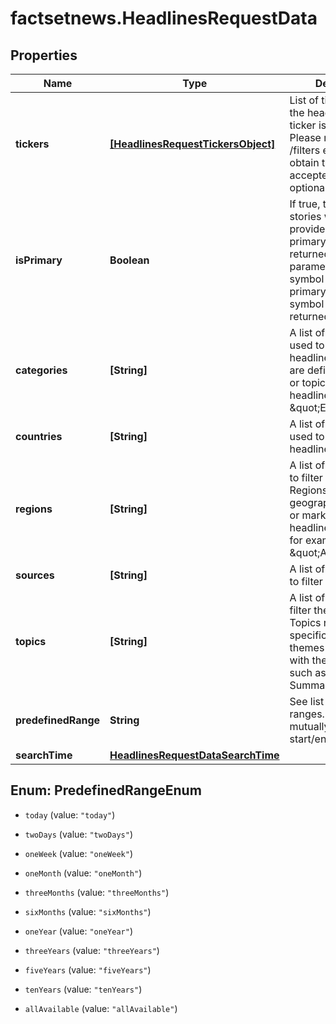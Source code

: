 # factsetnews.HeadlinesRequestData

## Properties

Name | Type | Description | Notes
------------ | ------------- | ------------- | -------------
**tickers** | [**[HeadlinesRequestTickersObject]**](HeadlinesRequestTickersObject.md) | List of tickers to filter the headlines. Each ticker is an object. Please refer to the /filters endpoint to obtain the values accepted by the optional parameters. | [optional] 
**isPrimary** | **Boolean** | If true, then only stories with the provided ticker as a primary symbol will be returned. When this parameter is false, the symbol is either primary OR a related symbol will be returned.  | [optional] 
**categories** | **[String]** | A list of categories used to filter the headlines. Categories are define the nature or topic of the headlines, such as \&quot;Earnings\&quot;. | [optional] 
**countries** | **[String]** | A list of countries used to filter the headlines. | [optional] 
**regions** | **[String]** | A list of regions used to filter the headlines. Regions specify the geographical location or market to which the headlines are relevant, for example, \&quot;Americas\&quot;. | [optional] 
**sources** | **[String]** | A list of sources used to filter the headlines. | [optional] 
**topics** | **[String]** | A list of topics used to filter the headlines. Topics represent specific subjects or themes associated with the headlines, such as \&quot;Market Summaries\&quot;. | [optional] 
**predefinedRange** | **String** | See list of valid date ranges. Date range is mutually exclusive to start/end time | [optional] 
**searchTime** | [**HeadlinesRequestDataSearchTime**](HeadlinesRequestDataSearchTime.md) |  | [optional] 



## Enum: PredefinedRangeEnum


* `today` (value: `"today"`)

* `twoDays` (value: `"twoDays"`)

* `oneWeek` (value: `"oneWeek"`)

* `oneMonth` (value: `"oneMonth"`)

* `threeMonths` (value: `"threeMonths"`)

* `sixMonths` (value: `"sixMonths"`)

* `oneYear` (value: `"oneYear"`)

* `threeYears` (value: `"threeYears"`)

* `fiveYears` (value: `"fiveYears"`)

* `tenYears` (value: `"tenYears"`)

* `allAvailable` (value: `"allAvailable"`)




